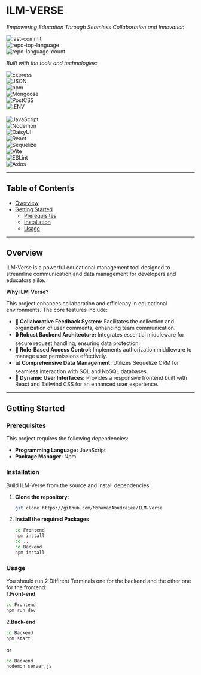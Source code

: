 # ILM-VERSE

*Empowering Education Through Seamless Collaboration and Innovation*

![last-commit](https://img.shields.io/github/last-commit/MohamadAbudraiea/ILM-Verse?style=flat&logo=git&logoColor=white&color=0080ff)  
![repo-top-language](https://img.shields.io/github/languages/top/MohamadAbudraiea/ILM-Verse?style=flat&color=0080ff)  
![repo-language-count](https://img.shields.io/github/languages/count/MohamadAbudraiea/ILM-Verse?style=flat&color=0080ff)

*Built with the tools and technologies:*

![Express](https://img.shields.io/badge/Express-000000.svg?style=flat&logo=Express&logoColor=white)  
![JSON](https://img.shields.io/badge/JSON-000000.svg?style=flat&logo=JSON&logoColor=white)  
![npm](https://img.shields.io/badge/npm-CB3837.svg?style=flat&logo=npm&logoColor=white)  
![Mongoose](https://img.shields.io/badge/Mongoose-F04D35.svg?style=flat&logo=Mongoose&logoColor=white)  
![PostCSS](https://img.shields.io/badge/PostCSS-DD3A0A.svg?style=flat&logo=PostCSS&logoColor=white)  
![.ENV](https://img.shields.io/badge/.ENV-ECD53F.svg?style=flat&logo=dotenv&logoColor=black)  
<br>
![JavaScript](https://img.shields.io/badge/JavaScript-F7DF1E.svg?style=flat&logo=JavaScript&logoColor=black)  
![Nodemon](https://img.shields.io/badge/Nodemon-76D04B.svg?style=flat&logo=Nodemon&logoColor=white)  
![DaisyUI](https://img.shields.io/badge/DaisyUI-1AD1A5.svg?style=flat&logo=DaisyUI&logoColor=white)  
![React](https://img.shields.io/badge/React-61DAFB.svg?style=flat&logo=React&logoColor=black)  
![Sequelize](https://img.shields.io/badge/Sequelize-52B0E7.svg?style=flat&logo=Sequelize&logoColor=white)  
![Vite](https://img.shields.io/badge/Vite-646CFF.svg?style=flat&logo=Vite&logoColor=white)  
![ESLint](https://img.shields.io/badge/ESLint-4B32C3.svg?style=flat&logo=ESLint&logoColor=white)  
![Axios](https://img.shields.io/badge/Axios-5A29E4.svg?style=flat&logo=Axios&logoColor=white)

---

## Table of Contents

- [Overview](#overview)  
- [Getting Started](#getting-started)  
  - [Prerequisites](#prerequisites)  
  - [Installation](#installation)  
  - [Usage](#usage)  

---

## Overview

ILM-Verse is a powerful educational management tool designed to streamline communication and data management for developers and educators alike.

**Why ILM-Verse?**

This project enhances collaboration and efficiency in educational environments. The core features include:

- **💬 Collaborative Feedback System:** Facilitates the collection and organization of user comments, enhancing team communication.
- **🔒 Robust Backend Architecture:** Integrates essential middleware for secure request handling, ensuring data protection.
- **🔑 Role-Based Access Control:** Implements authorization middleware to manage user permissions effectively.
- **📊 Comprehensive Data Management:** Utilizes Sequelize ORM for seamless interaction with SQL and NoSQL databases.
- **📱 Dynamic User Interfaces:** Provides a responsive frontend built with React and Tailwind CSS for an enhanced user experience.

---

## Getting Started

### Prerequisites

This project requires the following dependencies:

- **Programming Language:** JavaScript  
- **Package Manager:** Npm  

### Installation

Build ILM-Verse from the source and install dependencies:

1. **Clone the repository:**

   ```bash
   git clone https://github.com/MohamadAbudraiea/ILM-Verse
2. **Install the required Packages**
   ```bash
   cd Frontend
   npm install
   cd ..
   cd Backend
   npm install
  ### Usage
You should run 2 Diffirent Terminals one for the backend and the other one for the frontend:<br>
  1.**Front-end**:
 ```bash
cd Frontend
npm run dev
```
  2.**Back-end**:
```bash
cd Backend
npm start
```
or 
```bash
cd Backend
nodemon server.js
   
